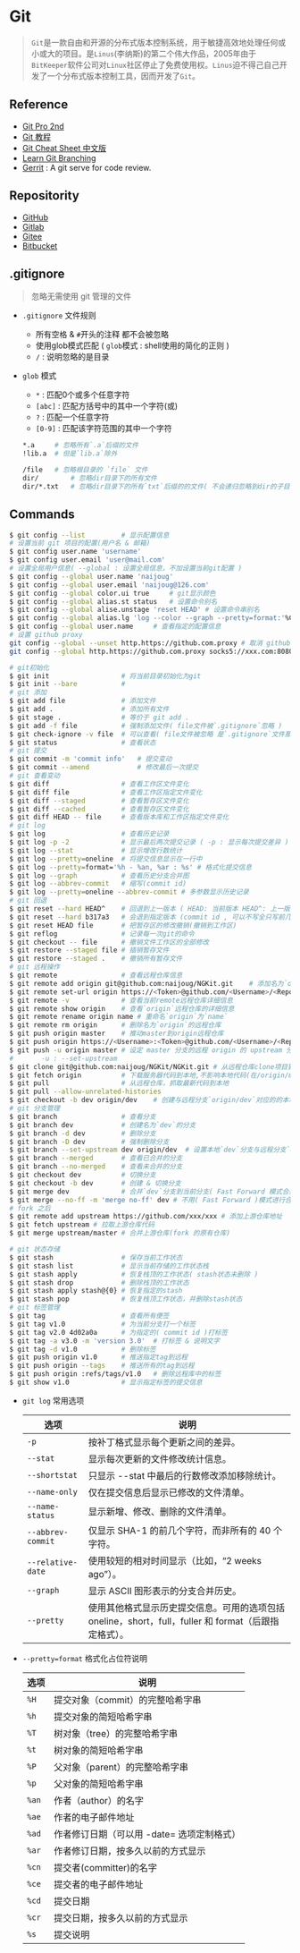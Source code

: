 # Git
> `Git`是一款自由和开源的分布式版本控制系统，用于敏捷高效地处理任何或小或大的项目。是`Linus`(李纳斯)的第二个伟大作品，2005年由于`BitKeeper`软件公司对`Linux`社区停止了免费使用权。`Linus`迫不得己自己开发了一个分布式版本控制工具，因而开发了`Git`。

## Reference

- [Git Pro 2nd](https://git-scm.com/book/zh/v2)
- [Git 教程](http://www.liaoxuefeng.com/wiki/0013739516305929606dd18361248578c67b8067c8c017b000)
- [Git Cheat Sheet 中文版](https://github.com/flyhigher139/Git-Cheat-Sheet)
- [Learn Git Branching](https://oschina.gitee.io/learn-git-branching/)
- [Gerrit](https://www.gerritcodereview.com/) : A git serve for code review.

## Repositority

- [GitHub](https://github.com)
- [Gitlab](https://gitlab.com)
- [Gitee](https://gitee.com)
- [Bitbucket](https://bitbucket.org/)

## .gitignore
> 忽略无需使用 git 管理的文件

- `.gitignore` 文件规则
    * 所有空格 & `#`开头的注释 都不会被忽略
    * 使用glob模式匹配 ( `glob`模式 : shell使用的简化的正则 )
    * `/` : 说明忽略的是目录
- `glob` 模式
    * `*` : 匹配0个或多个任意字符
    * `[abc]` : 匹配方括号中的其中一个字符(或)
    * `?` : 匹配一个任意字符
    * `[0-9]` : 匹配该字符范围的其中一个字符

  ```sh .gitignore
  *.a     # 忽略所有`.a`后缀的文件
  !lib.a  # 但是`lib.a`除外

  /file   # 忽略根目录的 `file` 文件
  dir/        # 忽略dir目录下的所有文件
  dir/*.txt   # 忽略dir目录下的所有`txt`后缀的的文件( 不会递归忽略到dir的子目录 )
  ```

## Commands

  ```sh
  $ git config --list         # 显示配置信息
  # 设置当前 git 项目的配置(用户名 & 邮箱)
  $ git config user.name 'username'
  $ git config user.email 'user@mail.com'
  # 设置全局用户信息( --global : 设置全局信息，不加设置当前git配置 )
  $ git config --global user.name 'naijoug'  
  $ git config --global user.email 'naijoug@126.com'
  $ git config --global color.ui true     # git显示颜色
  $ git config --global alias.st status   # 设置命令别名
  $ git config --global alise.unstage 'reset HEAD' # 设置命令串别名
  $ git config --global alias.lg 'log --color --graph --pretty=format:'%Cred%h%Creset -%C(yellow)%d%Creset %s %Cgreen(%cr) %C(bold blue)<%an>%Creset' --abbrev-commit'
  $ git config --global user.name     # 查看指定的配置信息
  # 设置 github proxy
  git config --global --unset http.https://github.com.proxy # 取消 github 代理
  git config --global http.https://github.com.proxy socks5://xxx.com:8080 # 设置 github 代理
  ```

  ```sh
  # git初始化
  $ git init                  # 将当前目录初始化为git
  $ git init --bare           # 
  # git 添加
  $ git add file              # 添加文件
  $ git add .                 # 添加所有文件
  $ git stage .               # 等价于 git add .
  $ git add -f file           # 强制添加文件( file文件被`.gitignore`忽略 )
  $ git check-ignore -v file  # 可以查看( file文件被忽略 是`.gitignore`文件那一行的原因 )
  $ git status                # 查看状态
  # git 提交
  $ git commit -m 'commit info'   # 提交变动
  $ git commit --amend            # 修改最后一次提交
  # git 查看变动
  $ git diff                  # 查看工作区文件变化
  $ git diff file             # 查看工作区指定文件变化
  $ git diff --staged         # 查看暂存区文件变化
  $ git diff --cached         # 查看暂存区文件变化
  $ git diff HEAD -- file     # 查看版本库和工作区指定文件变化
  # git log
  $ git log                   # 查看历史记录
  $ git log -p -2             # 显示最后两次提交记录 ( -p : 显示每次提交差异 )
  $ git log --stat            # 显示增改行数统计
  $ git log --pretty=oneline  # 将提交信息显示在一行中
  $ git log --pretty=format='%h - %an, %ar : %s' # 格式化提交信息
  $ git log --graph           # 查看历史分支合并图
  $ git log --abbrev-commit   # 缩写(commit id)
  $ git log --pretty=oneline --abbrev-commit # 多参数显示历史记录
  # git 回退
  $ git reset --hard HEAD^    # 回退到上一版本 ( HEAD: 当前版本 HEAD^: 上一版本 HEAD^^: 上上版本  HEAD~100:上100个版本)
  $ git reset --hard b317a3   # 会退到指定版本 (commit id , 可以不写全只写前几位)
  $ git reset HEAD file       # 把暂存区的修改撤销(撤销到工作区)
  $ git reflog                # 记录每一次git的命令    
  $ git checkout -- file      # 撤销文件工作区的全部修改
  $ git restore --staged file # 插销暂存文件
  $ git restore --staged .    # 撤销所有暂存文件
  # git 远程操作
  $ git remote                # 查看远程仓库信息
  $ git remote add origin git@github.com:naijoug/NGKit.git    # 添加名为`origin`的仓库
  $ git remote set-url origin https://<Token>@github.com/<Username>/<Repo>.git
  $ git remote -v             # 查看当前remote远程仓库详细信息
  $ git remote show origin    # 查看`origin`远程仓库的详细信息
  $ git remote rename origin name # 重命名`origin`为`name`
  $ git remote rm origin      # 删除名为`origin`的远程仓库
  $ git push origin master    # 推动master到origin远程仓库
  $ git push origin https://<Username>:<Token>@github.com/<Username>/<Repo>.git
  $ git push -u origin master # 设定 master 分支的远程 origin 的 upstream 分支
  #       -u : --set-upstream
  $ git clone git@github.com:naijoug/NGKit/NGKit.git # 从远程仓库clone项目到本地
  $ git fetch origin          # 下载服务器代码到本地,不影响本地代码(在/origin/master远程分支)
  $ git pull                  # 从远程仓库，抓取最新代码到本地
  $ git pull --allow-unrelated-histories
  $ git checkout -b dev origin/dev    # 创建与远程分支`origin/dev`对应的的本地分支`dev`
  # git 分支管理
  $ git branch                # 查看分支
  $ git branch dev            # 创建名为`dev`的分支
  $ git branch -d dev         # 删除分支 
  $ git branch -D dev         # 强制删除分支
  $ git branch --set-upstream dev origin/dev  # 设置本地`dev`分支与远程分支`origin/dev`的链接
  $ git branch --merged       # 查看已合并的分支
  $ git branch --no-merged    # 查看未合并的分支
  $ git checkout dev          # 切换分支
  $ git checkout -b dev       # 创建 & 切换分支
  $ git merge dev             # 合并`dev`分支到当前分支( Fast Forward 模式合并 )
  $ git merge --no-ff -m 'merge no-ff' dev # 不用( Fast Forward )模式进行合并
  # fork 之后
  $ git remote add upstream https://github.com/xxx/xxx # 添加上游仓库地址
  $ git fetch upstream # 拉取上游仓库代码
  $ git merge upstream/master # 合并上游仓库(fork 的原有仓库)

  # git 状态存储
  $ git stash                 # 保存当前工作状态
  $ git stash list            # 显示当前存储的工作状态栈
  $ git stash apply           # 恢复栈顶的工作状态( stash状态未删除 )
  $ git stash drop            # 删除栈顶的工作状态
  $ git stash apply stash@{0} # 恢复指定的stash
  $ git stash pop             # 恢复栈顶工作状态，并删除stash状态
  # git 标签管理
  $ git tag                   # 查看所有便签
  $ git tag v1.0              # 为当前分支打一个标签
  $ git tag v2.0 4d02a0a      # 为指定的( commit id )打标签
  $ git tag -a v3.0 -m 'version 3.0'  # 打标签 & 说明文字
  $ git tag -d v1.0           # 删除标签
  $ git push origin v1.0      # 推送指定tag到远程
  $ git push origin --tags    # 推送所有的tag到远程
  $ git push origin :refs/tags/v1.0   # 删除远程库中的标签
  $ git show v1.0             # 显示指定标签的提交信息
  ```

- `git log` 常用选项

    |选项 | 说明 
    | --- | --- 
    | `-p`              | 按补丁格式显示每个更新之间的差异。 
    | `--stat`          | 显示每次更新的文件修改统计信息。 
    | `--shortstat`     | 只显示 --stat 中最后的行数修改添加移除统计。 
    | `--name-only`     | 仅在提交信息后显示已修改的文件清单。 
    | `--name-status`   | 显示新增、修改、删除的文件清单。 
    | `--abbrev-commit` | 仅显示 SHA-1 的前几个字符，而非所有的 40 个字符。 
    | `--relative-date` | 使用较短的相对时间显示（比如，“2 weeks ago”）。 
    | `--graph`         | 显示 ASCII 图形表示的分支合并历史。 
    | `--pretty`        | 使用其他格式显示历史提交信息。可用的选项包括 oneline，short，full，fuller 和 format（后跟指定格式）。 

- `--pretty=format` 格式化占位符说明

    | 选项 | 说明 
    | --- | --- 
    | `%H`  | 提交对象（commit）的完整哈希字串 
    | `%h`  | 提交对象的简短哈希字串 
    | `%T`  | 树对象（tree）的完整哈希字串 
    | `%t`  | 树对象的简短哈希字串 
    | `%P`  | 父对象（parent）的完整哈希字串 
    | `%p`  | 父对象的简短哈希字串 
    | `%an` | 作者（author）的名字 
    | `%ae` | 作者的电子邮件地址 
    | `%ad` | 作者修订日期（可以用 -date= 选项定制格式）
    | `%ar` | 作者修订日期，按多久以前的方式显示 
    | `%cn` | 提交者(committer)的名字 
    | `%ce` | 提交者的电子邮件地址 
    | `%cd` | 提交日期 
    | `%cr` | 提交日期，按多久以前的方式显示 
    | `%s`  | 提交说明 